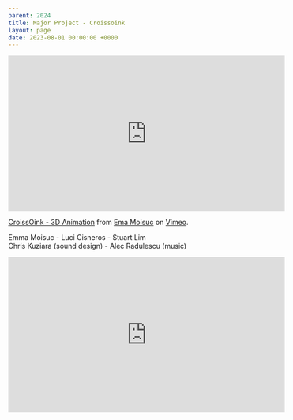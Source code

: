 ```yaml
---
parent: 2024
title: Major Project - Croissoink
layout: page
date: 2023-08-01 00:00:00 +0000
---
```


<iframe src="https://player.vimeo.com/video/832082284?h=c42fa497f5" width="560" height="315" frameborder="0" allow="autoplay; fullscreen; picture-in-picture" allowfullscreen></iframe>
<p><a href="https://vimeo.com/832082284">CroissOink - 3D Animation</a> from <a href="https://vimeo.com/user192905187">Ema Moisuc</a> on <a href="https://vimeo.com">Vimeo</a>.</p>

Emma Moisuc - Luci Cisneros - Stuart Lim<br/>
Chris Kuziara (sound design) - Alec Radulescu (music)


<iframe width="560" height="315" src="https://www.youtube.com/embed/F-0ivbRHbEo" title="YouTube video player" frameborder="0" allow="accelerometer; autoplay; clipboard-write; encrypted-media; gyroscope; picture-in-picture; web-share" referrerpolicy="strict-origin-when-cross-origin" allowfullscreen></iframe>